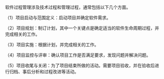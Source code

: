 
软件过程管理涉及技术过程和管理过程，通常包括以下几个方面。

（1）项目启动与范围定义：启动项目并确定软件需求。

（2）项目规划：制订计划，其中一个关键点是确定适当的软件生命周期过程，并完成相关的工作。

（3）项目实施：根据计划，并完成相关的工作。

（4）项目监控与评审：确认项目工作是否满足要求，发现问题并解决问题。

（5）项目收尾与关闭：为了项目结束所做的活动。需要项目验收，并在验收后进行归档、事后分析和过程改进等活动。
